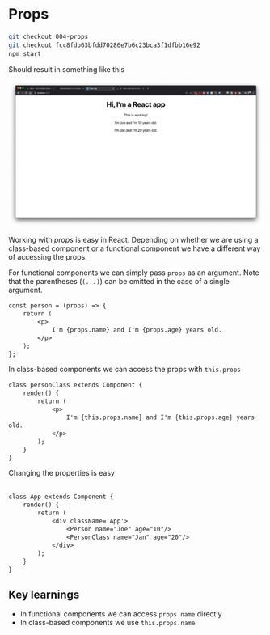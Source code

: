 # Props

```bash
git checkout 004-props
git checkout fcc8fdb63bfdd70286e7b6c23bca3f1dfbb16e92
npm start
```

Should result in something like this

![](/doc/images/004-props.png)

Working with *props* is easy in React. Depending on whether we are using a
class-based component or a functional component we have a different way of
accessing the props.

For functional components we can simply pass `props` as an argument. Note that the parentheses (`(...)`) can be omitted in the case of a single argument.

```JS
const person = (props) => {
    return (
        <p>
            I'm {props.name} and I'm {props.age} years old.
        </p>
    );
};
```

In class-based components we can access the props with `this.props`

```JS
class personClass extends Component {
    render() {
        return (
            <p>
                I'm {this.props.name} and I'm {this.props.age} years old.
            </p>
        );
    }
}
```

Changing the properties is easy

```JS

class App extends Component {
    render() {
        return (
            <div className='App'>
                <Person name="Joe" age="10"/>
                <PersonClass name="Jan" age="20"/>
            </div>
        );
    }
}
```

## Key learnings

* In functional components we can access `props.name` directly
* In class-based components we use `this.props.name` 
